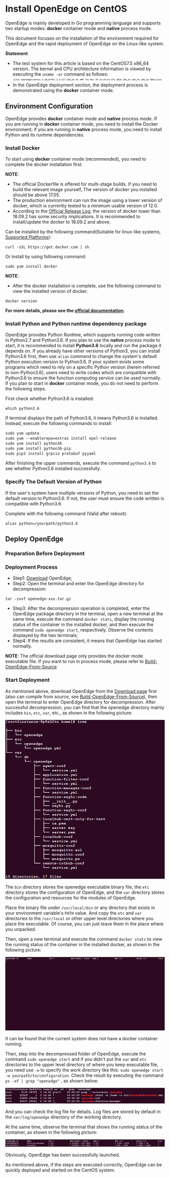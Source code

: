 # Install OpenEdge on CentOS

OpenEdge is mainly developed in Go programming language and supports two startup modes: **docker** container mode and **native** process mode.

This document focuses on the installation of the environment required for OpenEdge and the rapid deployment of OpenEdge on the Linux-like system.

**Statement**

- The test system for this article is based on the CentOS7.5 x86_64 version. The kernel and CPU architecture information is viewed by executing the `uname -ar` command as follows:
![centos kernel detail](../../images/setup/os-centos.png)
- In the OpenEdge deployment section, the deployment process is demonstrated using the **docker** container mode.

## Environment Configuration

OpenEdge provides **docker** container mode and **native** process mode. If you are running in **docker** container mode, you need to install the Docker environment; if you are running in **native** process mode, you need to install Python and its runtime dependencies.

### Install Docker

To start using **docker** container mode (recommended), you need to complete the docker installation first.

**NOTE**:

- The official Dockerfile is offered for multi-stage builds. If you need to build the relevant image yourself, The version of docker you installed should be above 17.05.
- The production environment can run the image using a lower version of docker, which is currently tested to a minimum usable version of 12.0.
- According to the [Official Release Log](https://docs.docker.com/engine/release-notes/#18092), the version of docker lower than 18.09.2 has some security implications. It is recommended to install/update the docker to 18.09.2 and above.

Can be installed by the following command(Suitable for linux-like systems, [Supported Platforms](./Support-platforms.md)):

```shell
curl -sSL https://get.docker.com | sh
```

Or install by using following command:

```shell
sudo yum install docker
```

**NOTE**:

- After the docker installation is complete, use the following command to view the installed version of docker.

```shell
docker version
```

**For more details, please see the [official documentation](https://docs.docker.com/install/).**

### Install Python and Python runtime dependency package

OpenEdge provides Python Runtime, which supports running code written in Python2.7 and Python3.6. If you plan to use the **native** process mode to start, it is recommended to install **Python3.6** locally and run the package it depends on. If you already have other versions of Python3, you can install Python3.6 first, then use `alias` command to change the system's default Python execution version to Python3.6. If your system  exists some programs which need to rely on a specific Python version (herein referred to non-Python3.6), users need to write codes which are compatible with Python3.6 to ensure the function computing service can be used normally. If you plan to start in **docker** container mode, you do not need to perform the following steps.

First check whether Python3.6 is installed:

```shell
which python3.6
```

If terminal displays the path of Python3.6, it means Python3.6 is installed. Instead, execute the following commands to install:

```shell
sudo yum update
sudo yum --enablerepo=extras install epel-release
sudo yum install python36
sudo yum install python36-pip
sudo pip3 install grpcio protobuf pyyaml
```

After finishing the upper commands, execute the command `python3.6` to see whether Python3.6 installed successfully.

### Specify The Default Version of Python

If the user's system have multiple versions of Python, you need to set the default version to Python3.6. If not, the user must ensure the code written is compatible with Python3.6.

Complete with the following command (Valid after reboot):

```shell
alias python=/yourpath/python3.6
```

## Deploy OpenEdge

### Preparation Before Deployment

### Deployment Process

- Step1: [Download](../Resources-download.md) OpenEdge;
- Step2: Open the terminal and enter the OpenEdge directory for decompression:

```shell
tar -zxvf openedge-xxx.tar.gz
```

- Step3: After the decompression operation is completed, enter the OpenEdge package directory in the terminal, open a new terminal at the same time, execute the command `docker stats`, display the running status of the container in the installed docker, and then execute the command `sudo openedge start`, respectively. Observe the contents displayed by the two terminals;
- Step4: If the results are consistent, it means that OpenEdge has started normally.

**NOTE**: The official download page only provides the docker mode executable file. If you want to run in process mode, please refer to [Build-OpenEdge-From-Source](./Build-OpenEdge-from-Source.md)

### Start Deployment

As mentioned above, download OpenEdge from the [Download page](../Resources-download.md) first (also can compile from source, see [Build-OpenEdge-From-Source](./Build-OpenEdge-from-Source.md)), then open the terminal to enter OpenEdge directory for decompression. After successful decompression, you can find that the openedge directory mainly includes `bin`, `etc`, `var`, etc., as shown in the following picture:

![OpenEdge directory](../../images/setup/openedge-dir-centos.png)

The `bin` directory stores the openedge executable binary file, the `etc` directory stores the configuration of OpenEdge, and the `var` directory stores the configuration and resources for the modules of OpenEdge.

Place the binary file under `/usr/local/bin` or any directory that exists in your environment variable's `PATH` value. And copy the `etc` and `var` directories to the `/usr/local` or other upper level directories where you place the executable. Of course, you can just leave them in the place where you unpacked.

Then, open a new terminal and execute the command `docker stats` to view the running status of the container in the installed docker, as shown in the following picture:

![view the docker containers status](../../images/setup/docker-stats-before-centos.png)

It can be found that the current system does not have a docker container running.

Then, step into the decompressed folder of OpenEdge, execute the command `sudo openedge start` and if you didn't put the `var` and `etc` directories to the upper level directory of where you keep executable file, you need use `-w` to specify the work directory like this: `sudo openedge start -w yourpath/to/configuration`. Check the result by executing the command `ps -ef | grep "openedge"` , as shown below:

![OpenEdge startup log](../../images/setup/openedge-started-thread-centos.png)

And you can check the log file for details. Log files are stored by default in the `var/log/openedge` directory of the working directory.

At the same time, observe the terminal that shows the running status of the container, as shown in the following picture:

![running containers](../../images/setup/docker-stats-after-centos.png)

Obviously, OpenEdge has been successfully launched.

As mentioned above, if the steps are executed correctly, OpenEdge can be quickly deployed and started on the CentOS system.